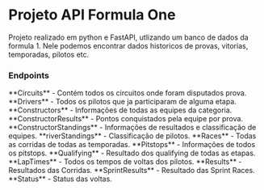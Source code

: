 <h1>Projeto API Formula One</h1>

Projeto realizado em python e FastAPI, utlizando um banco de dados da formula 1.
Nele podemos encontrar dados historicos de provas, vitorias, temporadas, pilotos etc.


<h3>Endpoints</h3>
    **Circuits** - Contém todos os circuitos onde foram disputados prova.
    **Drivers** - Todos os pilotos que ja participaram de alguma etapa.
    **Constructors** - Informações de todas as equipes da categoria.
    **ConstructorResults** - Pontos conquistados pela equipe por prova.
    **ConstructorStandings** - Informações de resultados e classificação de equipes.
    **riverStandings** - Classificação de pilotos.
    **Races** - Todas as corridas de todas as temporadas.
    **Pitstops** - Informações de todos os pitstops.
    **Qualifying** - Resultado dos qualifying de todas as etapas.
    **LapTimes** - Todos os tempos de voltas dos pilotos.
    **Results** - Resultados das Corridas.
    **SprintResults** - Resultado das Sprint Races.
    **Status** - Status das voltas.
